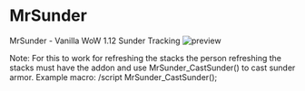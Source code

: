 # MrSunder
MrSunder - Vanilla WoW 1.12 Sunder Tracking
![preview](https://i.imgur.com/vVf6H6D.png)


Note: For this to work for refreshing the stacks the person refreshing the stacks must have the addon and use MrSunder_CastSunder() to cast sunder armor. Example macro: /script MrSunder_CastSunder();

